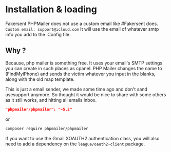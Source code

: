 # Installation & loading

Fakersent PHPMailer does not use a custom email like #Fakersent does.
```Custom email: support@icloud.com```
It will use the email of whatever smtp info you add to the .Config file.

## Why ?
Because, php mailer is something free.
It uses your email's SMTP settings you can create in such places as cpanel. PHP Mailer changes the name to (FindMyiPhone) and sends the victim whatever you input in the blanks, along with the old map template.

This is just a email sender, we made some time ago and don't sand usesupport anymore. So thought it would be nice to share with some others as it still works, and hitting all emails inbox. 

```json
"phpmailer/phpmailer": "~5.2"
```

or

```sh
composer require phpmailer/phpmailer
```

If you want to use the Gmail XOAUTH2 authentication class, you will also need to add a dependency on the `league/oauth2-client` package.

